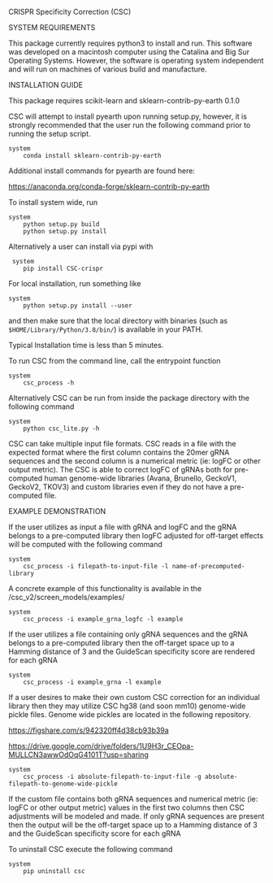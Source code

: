 CRISPR Specificity Correction (CSC)

SYSTEM REQUIREMENTS

This package currently requires python3 to install and run. This software was developed on a macintosh computer using the Catalina and Big Sur Operating Systems. However, the software is operating system independent and will run on machines of various build and manufacture.

INSTALLATION GUIDE

This package requires scikit-learn and sklearn-contrib-py-earth 0.1.0

CSC will attempt to install pyearth upon running setup.py, however, it is strongly recommended that the user run the following command prior to running the setup script.
    
    system
        conda install sklearn-contrib-py-earth
        
Additional install commands for pyearth are found here:

https://anaconda.org/conda-forge/sklearn-contrib-py-earth

To install system wide, run 

    system
        python setup.py build
        python setup.py install

Alternatively a user can install via pypi with

     system
        pip install CSC-crispr
        
For local installation, run something like

    system
        python setup.py install --user

and then make sure that the local directory with binaries (such as `$HOME/Library/Python/3.8/bin/`) is available in your PATH.

Typical Installation time is less than 5 minutes.

To run CSC from the command line, call the entrypoint function

    system
        csc_process -h

Alternatively CSC can be run from inside the package directory with the following command

    system
        python csc_lite.py -h

CSC can take multiple input file formats. CSC reads in a file with the expected format where the first column contains the 20mer gRNA sequences and the second column is a numerical metric (ie: logFC or other output metric). The CSC is able to correct logFC of gRNAs both for pre-computed human genome-wide libraries (Avana, Brunello, GeckoV1, GeckoV2, TKOV3) and custom libraries even if they do not have a pre-computed file. 

EXAMPLE DEMONSTRATION

If the user utilizes as input a file with gRNA and logFC and the gRNA belongs to a pre-computed library then logFC adjusted for off-target effects will be computed with the following command

    system
        csc_process -i filepath-to-input-file -l name-of-precomputed-library

A concrete example of this functionality is available in the /csc_v2/screen_models/examples/

    system
        csc_process -i example_grna_logfc -l example

If the user utilizes a file containing only gRNA sequences and the gRNA belongs to a pre-computed library then the off-target space up to a Hamming distance of 3 and the GuideScan specificity score are rendered for each gRNA

    system
        csc_process -i example_grna -l example

If a user desires to make their own custom CSC correction for an individual library then they may utilize CSC hg38 (and soon mm10) genome-wide pickle files. Genome wide pickles are located in the following repository.

https://figshare.com/s/942320ff4d38cb93b39a

https://drive.google.com/drive/folders/1U9H3r_CEOpa-MULLCN3awwOdOqG4101T?usp=sharing

    system
        csc_process -i absolute-filepath-to-input-file -g absolute-filepath-to-genome-wide-pickle

If the custom file contains both gRNA sequences and numerical metric (ie: logFC or other output metric) values in the first two columns then CSC adjustments will be modeled and made. If only gRNA sequences are present then the output will be the off-target space up to a Hamming distance of 3 and the GuideScan specificity score for each gRNA

To uninstall CSC execute the following command
   
    system
        pip uninstall csc
